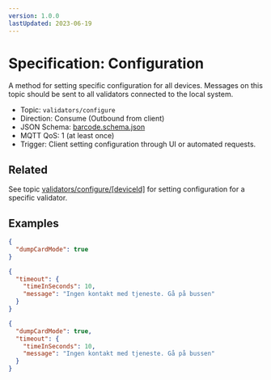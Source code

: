 ```yaml
---
version: 1.0.0
lastUpdated: 2023-06-19
---
```


# Specification: Configuration

A method for setting specific configuration for all devices. Messages on this
topic should be sent to all validators connected to the local system.

- Topic: `validators/configure`
- Direction: Consume (Outbound from client)
- JSON Schema: [barcode.schema.json](./barcode.schema.json)
- MQTT QoS: 1 (at least once)
- Trigger: Client setting configuration through UI or automated requests.

## Related

See topic [validators/configure/[deviceId]](./[deviceId]) for setting
configuration for a specific validator.

## Examples

```json
{
  "dumpCardMode": true
}
```

```json
{
  "timeout": {
    "timeInSeconds": 10,
    "message": "Ingen kontakt med tjeneste. Gå på bussen"
  }
}
```

```json
{
  "dumpCardMode": true,
  "timeout": {
    "timeInSeconds": 10,
    "message": "Ingen kontakt med tjeneste. Gå på bussen"
  }
}
```
